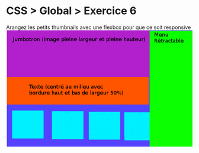 # CSS > Global > Exercice 6

Arangez les petits thumbnails avec une flexbox pour que ce soit responsive
![whattodo](whattodo.png)
